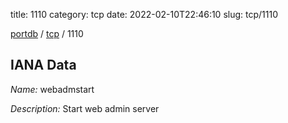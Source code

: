 title: 1110
category: tcp
date: 2022-02-10T22:46:10
slug: tcp/1110

[portdb](/) / [tcp](/category/tcp.html) / 1110


## IANA Data

_Name:_ webadmstart

_Description:_ Start web admin server

